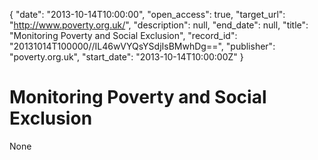 {
  "date": "2013-10-14T10:00:00", 
  "open_access": true, 
  "target_url": "http://www.poverty.org.uk/", 
  "description": null, 
  "end_date": null, 
  "title": "Monitoring Poverty and Social Exclusion", 
  "record_id": "20131014T100000//IL46wVYQsYSdjIsBMwhDg==", 
  "publisher": "poverty.org.uk", 
  "start_date": "2013-10-14T10:00:00Z"
}

# Monitoring Poverty and Social Exclusion

None